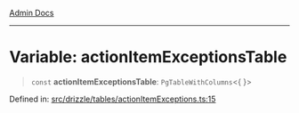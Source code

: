 [Admin Docs](/)

***

# Variable: actionItemExceptionsTable

> `const` **actionItemExceptionsTable**: `PgTableWithColumns`\<\{ \}\>

Defined in: [src/drizzle/tables/actionItemExceptions.ts:15](https://github.com/Sourya07/talawa-api/blob/583d62db9438de398bb9012a4a2617e2cb268b08/src/drizzle/tables/actionItemExceptions.ts#L15)
